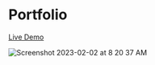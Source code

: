 # Portfolio
[Live Demo](https://portfolio.anandapoints.repl.co/)

![Screenshot 2023-02-02 at 8 20 37 AM](https://user-images.githubusercontent.com/107668336/216219574-e0850331-f0f7-4382-ac21-2fa8dfb70030.png)


